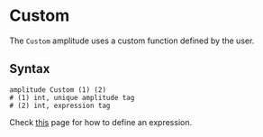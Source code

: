 # Custom

The `Custom` amplitude uses a custom function defined by the user.

## Syntax

```
amplitude Custom (1) (2)
# (1) int, unique amplitude tag
# (2) int, expression tag
```

Check [this](../../../Collection/Define/expression.md) page for how to define an expression.

